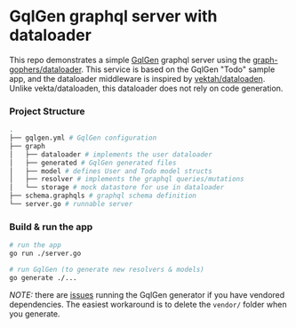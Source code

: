 # GqlGen graphql server with dataloader

This repo demonstrates a simple [GqlGen](https://gqlgen.com/) graphql server using the [graph-gophers/dataloader](https://github.com/graph-gophers/dataloader). This service is based on the GqlGen "Todo" sample app, and the dataloader middleware is inspired by [vektah/dataloaden](https://github.com/vektah/dataloaden). Unlike vekta/dataloaden, this dataloader does not rely on code generation.

### Project Structure
```sh
.
├── gqlgen.yml # GqlGen configuration
├── graph
│   ├── dataloader # implements the user dataloader
│   ├── generated # GqlGen generated files
│   ├── model # defines User and Todo model structs
│   ├── resolver # implements the graphql queries/mutations
│   └── storage # mock datastore for use in dataloader
├── schema.graphqls # graphql schema definition
└── server.go # runnable server
```


### Build & run the app
```sh
# run the app
go run ./server.go

# run GqlGen (to generate new resolvers & models)
go generate ./...
```

*NOTE:* there are [issues](https://github.com/99designs/gqlgen/issues/800) running the GqlGen generator if you have vendored dependencies. The easiest workaround is to delete the `vendor/` folder when you generate.
